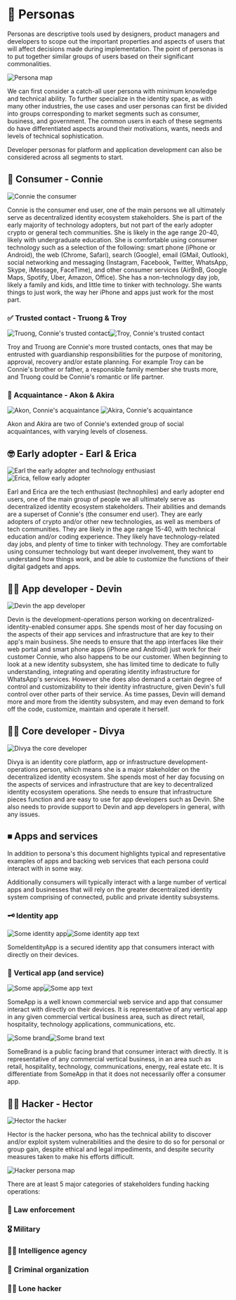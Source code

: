 # 👤 Personas

Personas are descriptive tools used by designers, product managers and developers to scope out the important properties and aspects of users that will affect decisions made during implementation. The point of personas is to put together similar groups of users based on their significant commonalities.

![Persona map][persona-map]

[persona-map]: images/persona-map.png

We can first consider a catch-all user persona with minimum knowledge and technical ability. To further specialize in the identity space, as with many other industries, the use cases and user personas can first be divided into groups corresponding to market segments such as consumer, business, and government. The common users in each of these segments do have differentiated aspects around their motivations, wants, needs and levels of technical sophistication.

Developer personas for platform and application development can also be considered across all segments to start.

## 👩 Consumer - Connie

![Connie the consumer][connie-consumer]

[connie-consumer]: images/connie-consumer.png

Connie is the consumer end user, one of the main persons we all ultimately serve as decentralized identity ecosystem stakeholders. She is part of the early majority of technology adopters, but not part of the early adopter crypto or general tech communities. She is likely in the age range 20-40, likely with undergraduate education. She is comfortable using consumer technology such as a selection of the following: smart phone (iPhone or Android), the web (Chrome, Safari), search (Google), email (GMail, Outlook), social networking and messaging (Instagram, Facebook, Twitter, WhatsApp, Skype, iMessage, FaceTime), and other consumer services (AirBnB, Google Maps, Spotify, Uber, Amazon, Office). She has a non-technology day job, likely a family and kids, and little time to tinker with technology. She wants things to just work, the way her iPhone and apps just work for the most part.

### ✅ Trusted contact - Truong & Troy 

![Truong, Connie's trusted contact][truong-trusted-contact]![Troy, Connie's trusted contact][troy-trusted-contact]

[truong-trusted-contact]: images/truong-trusted-contact@128h.png
[troy-trusted-contact]: images/troy-trusted-contact@128h.png

Troy and Truong are Connie's more trusted contacts, ones that may be entrusted with guardianship responsibilities for the purpose of monitoring, approval, recovery and/or estate planning. For example Troy can be Connie's brother or father, a responsible family member she trusts more, and Truong could be Connie's romantic or life partner.

### 👋 Acquaintance - Akon & Akira

![Akon, Connie's acquaintance][akon-acquaintance] ![Akira, Connie's acquaintance][akira-acquaintance]

[akon-acquaintance]: images/akon-acquaintance@128h.png
[akira-acquaintance]: images/akira-acquaintance@128h.png

Akon and Akira are two of Connie's extended group of social acquaintances, with varying levels of closeness.

## 🤓 Early adopter - Earl & Erica

![Earl the early adopter and technology enthusiast][earl-early-adopter] ![Erica, fellow early adopter][erica-early-adopter]

[earl-early-adopter]: images/earl-early-adopter.png
[erica-early-adopter]: images/erica-early-adopter.png

Earl and Erica are the tech enthusiast (technophiles) and early adopter end users, one of the main group of people we all ultimately serve as decentralized identity ecosystem stakeholders. Their abilities and demands are a superset of Connie's (the consumer end user). They are early adopters of crypto and/or other new technologies, as well as members of tech communities. They are likely in the age range 15-40, with technical education and/or coding experience. They likely have technology-related day jobs, and plenty of time to tinker with technology. They are comfortable using consumer technology but want deeper involvement, they want to understand how things work, and be able to customize the functions of their digital gadgets and apps.

## 🧑‍💻 App developer - Devin

![Devin the app developer][devin-app-dev]

[devin-app-dev]: images/devin-app-dev.png

Devin is the development-operations person working on decentralized-identity-enabled consumer apps. She spends most of her day focusing on the aspects of their app services and infrastructure that are key to their app's main business. She needs to ensure that the app interfaces like their web portal and smart phone apps (iPhone and Android) just work for their customer Connie, who also happens to be our customer. When beginning to look at a new identity subsystem, she has limited time to dedicate to fully understanding, integrating and operating identity infrastructure for WhatsApp's services. However she does also demand a certain degree of control and customizability to their identity infrastructure, given Devin's full control over other parts of their service. As time passes, Devin will demand more and more from the identity subsystem, and may even demand to fork off the code, customize, maintain and operate it herself.

## 🧑‍💻 Core developer - Divya

![Divya the core developer][divya-core-dev]

[divya-core-dev]: images/divya-core-dev.png

Divya is an identity core platform, app or infrastructure development-operations person, which means she is a major stakeholder on the decentralized identity ecosystem. She spends most of her day focusing on the aspects of services and infrastructure that are key to decentralized identity ecosystem operations. She needs to ensure that infrastructure pieces function and are easy to use for app developers such as Devin. She also needs to provide support to Devin and app developers in general, with any issues.

## ⏹ Apps and services

In addition to persona's this document highlights typical and representative examples of apps and backing web services that each persona could interact with in some way.

Additionally consumers will typically interact with a large number of vertical apps and businesses that will rely on the greater decentralized identity system comprising of connected, public and private identity subsystems.

### 🗝 Identity app

![Some identity app][some-identity-app]![Some identity app text][some-identity-app-text]

[some-identity-app]: images/some-identity-app@128h.png
[some-identity-app-text]: images/some-identity-app-text@128h.png

SomeIdentityApp is a secured identity app that consumers interact with directly on their devices.

### 📲 Vertical app (and service)

![Some app][some-app]![Some app text][some-app-text]

[some-app]: images/some-app@128h.png
[some-app-text]: images/some-app-text@128h.png

SomeApp is a well known commercial web service and app that consumer interact with directly on their devices. It is representative of any vertical app in any given commercial vertical business area, such as direct retail, hospitality, technology applications, communications, etc.

![Some brand][some-brand]![Some brand text][some-brand-text]

[some-brand]: images/some-brand@64h.png
[some-brand-text]: images/some-brand-text@64h.png

SomeBrand is a public facing brand that consumer interact with directly. It is representative of any commercial vertical business, in an area such as retail, hospitality, technology, communications, energy, real estate etc. It is differentiate from SomeApp in that it does not necessarily offer a consumer app.

## 👨‍💻 Hacker - Hector

![Hector the hacker][hector-hacker]

[hector-hacker]: images/hector-hacker.png

Hector is the hacker persona, who has the technical ability to discover and/or exploit system vulnerabilities and the desire to do so for personal or group gain, despite ethical and legal impediments, and despite security measures taken to make his efforts difficult.

![Hacker persona map][hacker-persona-map]

[hacker-persona-map]: images/hacker-persona-map.png

There are at least 5 major categories of stakeholders funding hacking operations:

### 👮 Law enforcement

### 🎖 Military

### 🕵️‍♀️ Intelligence agency

### 🔫 Criminal organization

### 👨‍💻 Lone hacker
